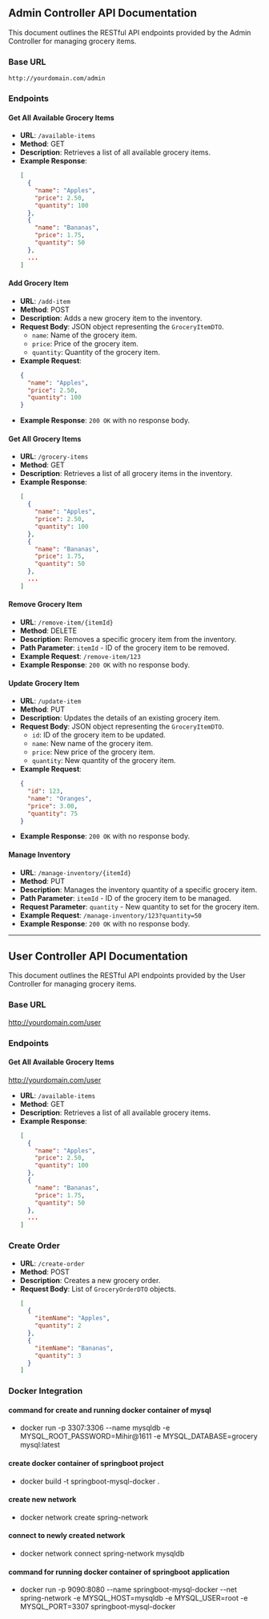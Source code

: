 ## Admin Controller API Documentation

This document outlines the RESTful API endpoints provided by the Admin Controller for managing grocery items.

### Base URL

```
http://yourdomain.com/admin
```

### Endpoints

#### Get All Available Grocery Items

- **URL**: `/available-items`
- **Method**: GET
- **Description**: Retrieves a list of all available grocery items.
- **Example Response**:
  ```json
  [
    {
      "name": "Apples",
      "price": 2.50,
      "quantity": 100
    },
    {
      "name": "Bananas",
      "price": 1.75,
      "quantity": 50
    },
    ...
  ]
  
#### Add Grocery Item

- **URL**: `/add-item`
- **Method**: POST
- **Description**: Adds a new grocery item to the inventory.
- **Request Body**: JSON object representing the `GroceryItemDTO`.
  - `name`: Name of the grocery item.
  - `price`: Price of the grocery item.
  - `quantity`: Quantity of the grocery item.
- **Example Request**:
  ```json
  {
    "name": "Apples",
    "price": 2.50,
    "quantity": 100
  }
  ```
- **Example Response**: `200 OK` with no response body.

#### Get All Grocery Items

- **URL**: `/grocery-items`
- **Method**: GET
- **Description**: Retrieves a list of all grocery items in the inventory.
- **Example Response**:
  ```json
  [
    {
      "name": "Apples",
      "price": 2.50,
      "quantity": 100
    },
    {
      "name": "Bananas",
      "price": 1.75,
      "quantity": 50
    },
    ...
  ]
  ```

#### Remove Grocery Item

- **URL**: `/remove-item/{itemId}`
- **Method**: DELETE
- **Description**: Removes a specific grocery item from the inventory.
- **Path Parameter**: `itemId` - ID of the grocery item to be removed.
- **Example Request**: `/remove-item/123`
- **Example Response**: `200 OK` with no response body.

#### Update Grocery Item

- **URL**: `/update-item`
- **Method**: PUT
- **Description**: Updates the details of an existing grocery item.
- **Request Body**: JSON object representing the `GroceryItemDTO`.
  - `id`: ID of the grocery item to be updated.
  - `name`: New name of the grocery item.
  - `price`: New price of the grocery item.
  - `quantity`: New quantity of the grocery item.
- **Example Request**:
  ```json
  {
    "id": 123,
    "name": "Oranges",
    "price": 3.00,
    "quantity": 75
  }
  ```
- **Example Response**: `200 OK` with no response body.

#### Manage Inventory

- **URL**: `/manage-inventory/{itemId}`
- **Method**: PUT
- **Description**: Manages the inventory quantity of a specific grocery item.
- **Path Parameter**: `itemId` - ID of the grocery item to be managed.
- **Request Parameter**: `quantity` - New quantity to set for the grocery item.
- **Example Request**: `/manage-inventory/123?quantity=50`
- **Example Response**: `200 OK` with no response body.


-----------------------------------------------------------------------------------------------------------------------------------------------------------------------

## User Controller API Documentation

This document outlines the RESTful API endpoints provided by the User Controller for managing grocery items.

### Base URL
http://yourdomain.com/user

### Endpoints

#### Get All Available Grocery Items
http://yourdomain.com/user

- **URL**: `/available-items`
- **Method**: GET
- **Description**: Retrieves a list of all available grocery items.
- **Example Response**:
  ```json
  [
    {
      "name": "Apples",
      "price": 2.50,
      "quantity": 100
    },
    {
      "name": "Bananas",
      "price": 1.75,
      "quantity": 50
    },
    ...
  ]

### Create Order

- **URL**: `/create-order`
- **Method**: POST
- **Description**: Creates a new grocery order.
- **Request Body**: List of `GroceryOrderDTO` objects.
  ```json
  [
    {
      "itemName": "Apples",
      "quantity": 2
    },
    {
      "itemName": "Bananas",
      "quantity": 3
    }
  ]


### Docker Integration 

#### command for create and running docker container of mysql 
- docker run -p 3307:3306 --name mysqldb -e MYSQL_ROOT_PASSWORD=Mihir@1611 -e MYSQL_DATABASE=grocery mysql:latest

#### create docker container of springboot project
- docker build -t springboot-mysql-docker .  

#### create new network
- docker network create spring-network

#### connect to newly created network 
- docker network connect spring-network mysqldb

#### command for running docker container of springboot application
- docker run -p 9090:8080 --name springboot-mysql-docker --net spring-network -e MYSQL_HOST=mysqldb -e MYSQL_USER=root -e MYSQL_PORT=3307 springboot-mysql-docker

